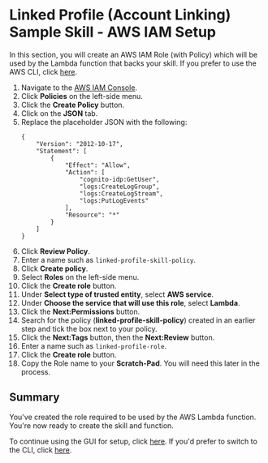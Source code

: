 # Linked Profile (Account Linking) Sample Skill - AWS IAM Setup

In this section, you will create an AWS IAM Role (with Policy) which will be used by the Lambda function that backs your skill. If you prefer to use the AWS CLI, click [here](./setup-iam-using-cli.md).

1. Navigate to the [AWS IAM Console](https://console.aws.amazon.com/iam).
1. Click **Policies** on the left-side menu.
1. Click the **Create Policy** button.
1. Click on the **JSON** tab.
1. Replace the placeholder JSON with the following:
    ```
    {
        "Version": "2012-10-17",
        "Statement": [
            {
                "Effect": "Allow",
                "Action": [
                    "cognito-idp:GetUser",
                    "logs:CreateLogGroup",
                    "logs:CreateLogStream",
                    "logs:PutLogEvents"
                ],
                "Resource": "*"
            }
        ]
    }
    ```
1. Click **Review Policy**.
1. Enter a name such as `linked-profile-skill-policy`.
1. Click **Create policy**.
1. Select **Roles** on the left-side menu.
1. Click the **Create role** button.
1. Under **Select type of trusted entity**, select **AWS service**.
1. Under **Choose the service that will use this role**, select  **Lambda**.
1. Click the **Next:Permissions** button.
1. Search for the policy (**linked-profile-skill-policy**) created in an earlier step and tick the box next to your policy.
1. Click the **Next:Tags** button, then the **Next:Review** button.
1. Enter a name such as `linked-profile-role`.
1. Click the **Create role** button.
1. Copy the Role name to your **Scratch-Pad**. You will need this later in the process.

## Summary

You've created the role required to be used by the AWS Lambda function.  You're now ready to create the skill and function.

To continue using the GUI for setup, click [here](./setup-skill.md).
If you'd prefer to switch to the CLI, click [here](./setup-skill-using-cli.md). 
